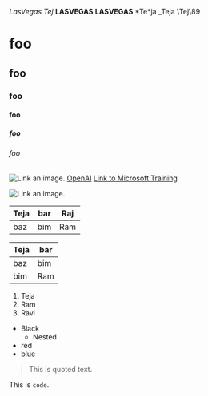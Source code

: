 *LasVegas*
_Tej_
**LASVEGAS**
__LASVEGAS__
\*Te*ja
\_Teja
\\Tej\89


# foo
## foo
### foo
#### foo
##### foo
###### foo

![Link an image.](/learn/azure-devops/shared/media/mara.png)
[OpenAI](/openai.com)
[Link to Microsoft Training](/training)


![Link an image.](https://media.springernature.com/lw703/springer-static/image/art%3A10.1038%2F528452a/MediaObjects/41586_2015_Article_BF528452a_Figg_HTML.jpg?as=webp)

| Teja | bar | Raj |   
| --- | --- | --- |
| baz | bim | Ram |


Teja | bar  
-|-
baz | bim 
bim | Ram 


1. Teja
1. Ram
1. Ravi

- Black
  - Nested
- red
- blue

> This is quoted text.


This is `code`.
